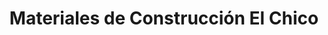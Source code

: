 ---
title: "Materiales de Construcción El Chico"
url: /jodar/materiales-de-construccion-el-chico/
shop: cuarto de baño
---